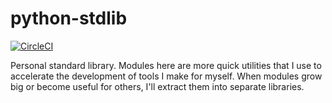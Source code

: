 # python-stdlib
[![CircleCI](https://circleci.com/gh/dalloriam/python-stdlib.svg?style=svg)](https://circleci.com/gh/dalloriam/python-stdlib)

Personal standard library. Modules here are more quick utilities that I use to accelerate the development of tools I
make for myself. When modules grow big or become useful for others, I'll extract them into separate libraries.
